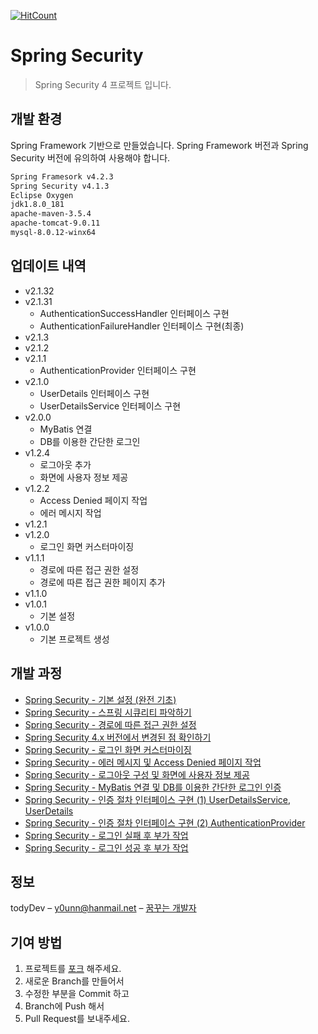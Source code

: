 [![HitCount][hit-count]][hit-count-url]

# Spring Security
> Spring Security 4 프로젝트 입니다.

## 개발 환경

Spring Framework 기반으로 만들었습니다. Spring Framework 버전과 Spring Security 버전에 유의하여 사용해야 합니다.

```sh
Spring Framesork v4.2.3
Spring Security v4.1.3
Eclipse Oxygen
jdk1.8.0_181
apache-maven-3.5.4
apache-tomcat-9.0.11
mysql-8.0.12-winx64
```

## 업데이트 내역

* v2.1.32
* v2.1.31
    * AuthenticationSuccessHandler 인터페이스 구현
    * AuthenticationFailureHandler 인터페이스 구현(최종)
* v2.1.3
* v2.1.2
* v2.1.1
    * AuthenticationProvider 인터페이스 구현
* v2.1.0
    * UserDetails 인터페이스 구현
    * UserDetailsService 인터페이스 구현
* v2.0.0
    * MyBatis 연결
    * DB를 이용한 간단한 로그인
* v1.2.4
    * 로그아웃 추가
    * 화면에 사용자 정보 제공
* v1.2.2
    * Access Denied 페이지 작업
    * 에러 메시지 작업
* v1.2.1
* v1.2.0
    * 로그인 화면 커스터마이징
* v1.1.1
    * 경로에 따른 접근 권한 설정
    * 경로에 따른 접근 권한 페이지 추가
* v1.1.0
* v1.0.1
    * 기본 설정
* v1.0.0
    * 기본 프로젝트 생성 

## 개발 과정
* [Spring Security - 기본 설정 (완전 기초)](https://to-dy.tistory.com/70)
* [Spring Security - 스프링 시큐리티 파악하기](https://to-dy.tistory.com/72)
* [Spring Security - 경로에 따른 접근 권한 설정](https://to-dy.tistory.com/75)
* [Spring Security 4.x 버전에서 변경된 점 확인하기](https://to-dy.tistory.com/76)
* [Spring Security - 로그인 화면 커스터마이징](https://to-dy.tistory.com/80)
* [Spring Security - 에러 메시지 및 Access Denied 페이지 작업](https://to-dy.tistory.com/81)
* [Spring Security - 로그아웃 구성 및 화면에 사용자 정보 제공](https://to-dy.tistory.com/82)
* [Spring Security - MyBatis 연결 및 DB를 이용한 간단한 로그인 인증](https://to-dy.tistory.com/85)
* [Spring Security - 인증 절차 인터페이스 구현 (1) UserDetailsService, UserDetails](https://to-dy.tistory.com/86)
* [Spring Security - 인증 절차 인터페이스 구현 (2) AuthenticationProvider](https://to-dy.tistory.com/87)
* [Spring Security - 로그인 실패 후 부가 작업](https://to-dy.tistory.com/92)
* [Spring Security - 로그인 성공 후 부가 작업](https://to-dy.tistory.com/94)

## 정보

todyDev – y0unn@hanmail.net – [꿈꾸는 개발자](https://to-dy.tistory.com/)

## 기여 방법

1. 프로젝트를 [포크](<https://github.com/todyDev/Spring-Security/fork>) 해주세요.
2. 새로운 Branch를 만들어서
3. 수정한 부분을 Commit 하고
4. Branch에 Push 해서
5. Pull Request를 보내주세요.

<!-- Markdown link & img dfn's -->
[hit-count]: http://hits.dwyl.io/todyDev/todyDev/Spring-Security.svg
[hit-count-url]: http://hits.dwyl.io/todyDev/todyDev/Spring-Security
